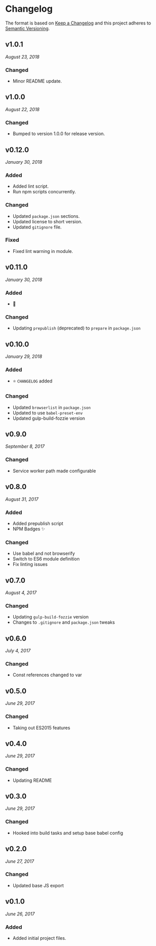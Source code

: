 # Changelog

The format is based on [Keep a Changelog](http://keepachangelog.com/en/1.0.0/)
and this project adheres to [Semantic Versioning](http://semver.org/spec/v2.0.0.html).


v1.0.1
------------------------------
*August 23, 2018*

### Changed
 - Minor README update.


v1.0.0
------------------------------
*August 22, 2018*

### Changed
- Bumped to version 1.0.0 for release version.


v0.12.0
------------------------------
*January 30, 2018*

### Added
- Added lint script.
- Run npm scripts concurrently.

### Changed
- Updated `package.json` sections.
- Updated license to short version.
- Updated `gitignore` file.

### Fixed
- Fixed lint warning in module.


v0.11.0
------------------------------
*January 30, 2018*

### Added
- :bear:

### Changed
- Updating `prepublish` (deprecated) to `prepare` in `package.json`


v0.10.0
------------------------------
*January 29, 2018*

### Added
- ⭐ `CHANGELOG` added

### Changed
- Updated `browserlist` in `package.json`
- Updated to use `babel-preset-env`
- Updated gulp-build-fozzie version


v0.9.0
------------------------------
*September 8, 2017*

### Changed
- Service worker path made configurable


v0.8.0
------------------------------
*August 31, 2017*

### Added
- Added prepublish script
- NPM Badges ✨

### Changed
- Use babel and not browserify
- Switch to ES6 module definition
- Fix linting issues


v0.7.0
------------------------------
*August 4, 2017*

### Changed
- Updating `gulp-build-fozzie` version
- Changes to `.gitignore` and `package.json` tweaks


v0.6.0
------------------------------
*July 4, 2017*

### Changed
- Const references changed to var


v0.5.0
------------------------------
*June 29, 2017*

### Changed
- Taking out ES2015 features


v0.4.0
------------------------------
*June 29, 2017*

### Changed
- Updating README


v0.3.0
------------------------------
*June 29, 2017*

### Changed
- Hooked into build tasks and setup base babel config


v0.2.0
------------------------------
*June 27, 2017*

### Changed
- Updated base JS export


v0.1.0
------------------------------
*June 26, 2017*

### Added
- Added initial project files.
